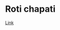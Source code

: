 # Roti chapati

[Link](https://www.cookingandme.com/2013/11/18/make-chapati-roti-dough-food-processor/)

